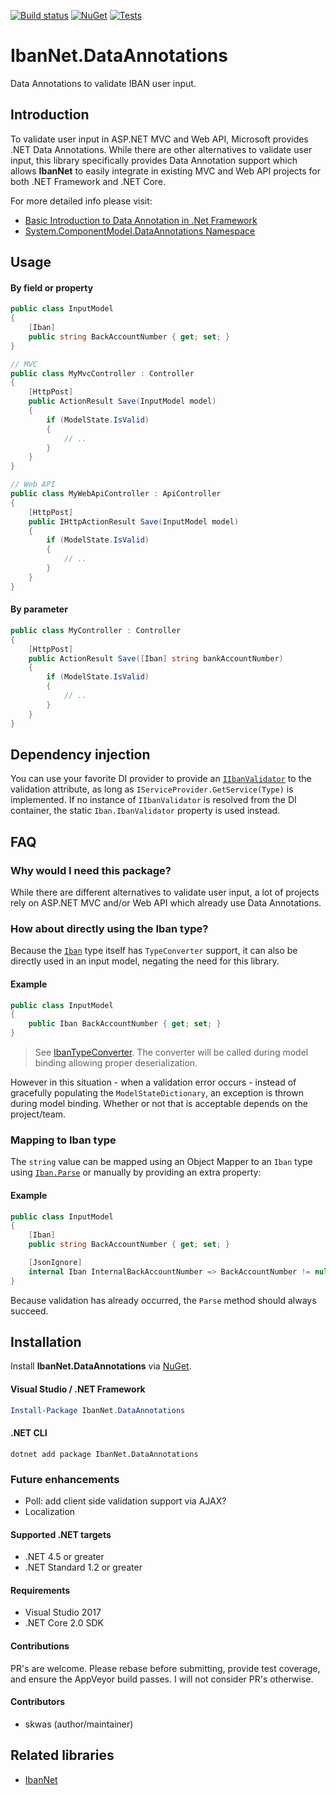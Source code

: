 ﻿[![Build status](https://ci.appveyor.com/api/projects/status/469oo89bngrkgh2l?svg=true)](https://ci.appveyor.com/project/skwasjer/ibannet)
[![NuGet](https://img.shields.io/nuget/v/IbanNet.svg)](https://www.nuget.org/packages/IbanNet/)
[![Tests](https://img.shields.io/appveyor/tests/skwasjer/IbanNet.svg)](https://ci.appveyor.com/project/skwasjer/ibannet/build/tests)

# IbanNet.DataAnnotations

Data Annotations to validate IBAN user input.

## Introduction

To validate user input in ASP.NET MVC and Web API, Microsoft provides .NET Data Annotations. 
While there are other alternatives to validate user input, this library specifically provides Data Annotation support which allows **IbanNet** to easily integrate in existing MVC and Web API projects for both .NET Framework and .NET Core.

For more detailed info please visit:
- [Basic Introduction to Data Annotation in .Net Framework](https://code.msdn.microsoft.com/Basic-Introduction-to-Data-244734a4)
- [System.ComponentModel.DataAnnotations Namespace](https://msdn.microsoft.com/en-US/library/System.ComponentModel.DataAnnotations.aspx)

## Usage

#### By field or property ####

```csharp
public class InputModel
{	
	[Iban]
	public string BackAccountNumber { get; set; }
}

// MVC
public class MyMvcController : Controller
{
	[HttpPost]
	public ActionResult Save(InputModel model)
	{
		if (ModelState.IsValid)
		{
			// ..
		}
	}
}

// Web API
public class MyWebApiController : ApiController
{
	[HttpPost]
	public IHttpActionResult Save(InputModel model)
	{
		if (ModelState.IsValid)
		{
			// ..
		}
	}
}

```

#### By parameter ####

```csharp
public class MyController : Controller
{
	[HttpPost]
	public ActionResult Save([Iban] string bankAccountNumber)
	{
		if (ModelState.IsValid)
		{
			// ..
		}
	}
}
```

## Dependency injection

You can use your favorite DI provider to provide an [`IIbanValidator`](../IbanNet/IIbanValidator.cs) to the validation attribute, as long as `IServiceProvider.GetService(Type)` is implemented. 
If no instance of `IIbanValidator` is resolved from the DI container, the static `Iban.IbanValidator` property is used instead.

## FAQ
### Why would I need this package?

While there are different alternatives to validate user input, a lot of projects rely on ASP.NET MVC and/or Web API which already use Data Annotations.

### How about directly using the Iban type?

Because the [`Iban`](../../README.md) type itself has `TypeConverter` support, it can also be directly used in an input model, negating the need for this library.

#### Example ####

```csharp
public class InputModel
{	
	public Iban BackAccountNumber { get; set; }
}
```

> See [IbanTypeConverter](../IbanNet/IbanTypeConverter.cs). The converter will be called during model binding allowing proper deserialization.

However in this situation - when a validation error occurs - instead of gracefully populating the `ModelStateDictionary`, an exception is thrown during model binding. Whether or not that is acceptable depends on the project/team.

### Mapping to Iban type

The `string` value can be mapped using an Object Mapper to an `Iban` type using [`Iban.Parse`](../../README.md#parse) or manually by providing an extra property:

#### Example ####

```csharp
public class InputModel
{	
	[Iban]
	public string BackAccountNumber { get; set; }

	[JsonIgnore]
	internal Iban InternalBackAccountNumber => BackAccountNumber != null ? Iban.Parse(BackAccountNumber) : null;
}
```

Because validation has already occurred, the `Parse` method should always succeed.

## Installation

Install **IbanNet.DataAnnotations** via [NuGet](https://www.nuget.org/packages/IbanNet.DataAnnotations/).

#### Visual Studio / .NET Framework
```powershell
Install-Package IbanNet.DataAnnotations
```

#### .NET CLI
```
dotnet add package IbanNet.DataAnnotations
```

### Future enhancements
- Poll: add client side validation support via AJAX?
- Localization

#### Supported .NET targets
- .NET 4.5 or greater
- .NET Standard 1.2 or greater

#### Requirements
- Visual Studio 2017
- .NET Core 2.0 SDK

#### Contributions
PR's are welcome. Please rebase before submitting, provide test coverage, and ensure the AppVeyor build passes. I will not consider PR's otherwise.

#### Contributors
- skwas (author/maintainer)

## Related libraries
- [IbanNet](../../README.md)